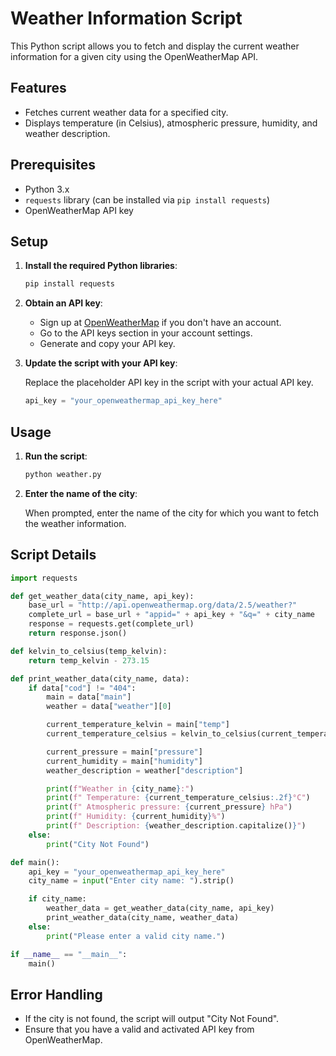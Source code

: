 # Weather Information Script

This Python script allows you to fetch and display the current weather information for a given city using the OpenWeatherMap API.

## Features

- Fetches current weather data for a specified city.
- Displays temperature (in Celsius), atmospheric pressure, humidity, and weather description.

## Prerequisites

- Python 3.x
- `requests` library (can be installed via `pip install requests`)
- OpenWeatherMap API key

## Setup
1. **Install the required Python libraries**:

   ```bash
   pip install requests
   ```

2. **Obtain an API key**:

   - Sign up at [OpenWeatherMap](https://openweathermap.org/) if you don't have an account.
   - Go to the API keys section in your account settings.
   - Generate and copy your API key.

3. **Update the script with your API key**:

   Replace the placeholder API key in the script with your actual API key.

   ```python
   api_key = "your_openweathermap_api_key_here"
   ```

## Usage

1. **Run the script**:

   ```bash
   python weather.py
   ```

2. **Enter the name of the city**:

   When prompted, enter the name of the city for which you want to fetch the weather information.

## Script Details

```python
import requests

def get_weather_data(city_name, api_key):
    base_url = "http://api.openweathermap.org/data/2.5/weather?"
    complete_url = base_url + "appid=" + api_key + "&q=" + city_name
    response = requests.get(complete_url)
    return response.json()

def kelvin_to_celsius(temp_kelvin):
    return temp_kelvin - 273.15

def print_weather_data(city_name, data):
    if data["cod"] != "404":
        main = data["main"]
        weather = data["weather"][0]

        current_temperature_kelvin = main["temp"]
        current_temperature_celsius = kelvin_to_celsius(current_temperature_kelvin)

        current_pressure = main["pressure"]
        current_humidity = main["humidity"]
        weather_description = weather["description"]

        print(f"Weather in {city_name}:")
        print(f" Temperature: {current_temperature_celsius:.2f}°C")
        print(f" Atmospheric pressure: {current_pressure} hPa")
        print(f" Humidity: {current_humidity}%")
        print(f" Description: {weather_description.capitalize()}")
    else:
        print("City Not Found")

def main():
    api_key = "your_openweathermap_api_key_here"
    city_name = input("Enter city name: ").strip()

    if city_name:
        weather_data = get_weather_data(city_name, api_key)
        print_weather_data(city_name, weather_data)
    else:
        print("Please enter a valid city name.")

if __name__ == "__main__":
    main()
```

## Error Handling

- If the city is not found, the script will output "City Not Found".
- Ensure that you have a valid and activated API key from OpenWeatherMap.

